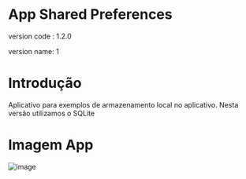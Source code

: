 # App Shared Preferences
version code : 1.2.0

version name: 1

# Introdução
Aplicativo para exemplos de armazenamento local no aplicativo.
Nesta versão utilizamos o SQLite

# Imagem App
![image](https://user-images.githubusercontent.com/43394727/184254759-59273df2-58b9-470a-8303-c91b7b8ddfc7.png)
